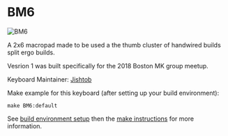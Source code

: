BM6
===

![BM6](https://i.imgur.com/fgc1Mca.jpg)

A 2x6 macropad made to be used a the thumb cluster of handwired builds split ergo builds.

Vesrion 1 was built specifically for the 2018 Boston MK group meetup.

Keyboard Maintainer: [Jishtob](https://github.com/ishtob)

Make example for this keyboard (after setting up your build environment):

    make BM6:default

See [build environment setup](https://docs.qmk.fm/build_environment_setup.html) then the [make instructions](https://docs.qmk.fm/make_instructions.html) for more information.